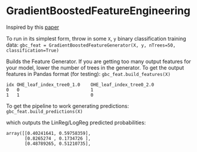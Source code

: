 # GradientBoostedFeatureEngineering

Inspired by this [paper](https://research.fb.com/wp-content/uploads/2016/11/practical-lessons-from-predicting-clicks-on-ads-at-facebook.pdf)

To run in its simplest form, throw in some `X`, `y` binary classification training data:
`gbc_feat = GradientBoostedFeatureGenerator(X, y, nTrees=50, classification=True)`

Builds the Feature Generator. If you are getting too many output features for your model,
lower the number of trees in the generator. To get the output features in Pandas format (for testing):
`gbc_feat.build_features(X)`

```
idx	OHE_leaf_index_tree0_1.0	OHE_leaf_index_tree0_2.0	
0	0	                        1	
1	1	                        0	    

```
To get the pipeline to work generating predictions:
`gbc_feat.build_predictions(X)`

which outputs the LinReg/LogReg predicted probabilities:
```
array([[0.40241641, 0.59758359],
       [0.8265274 , 0.1734726 ],
       [0.48789265, 0.51210735],
```